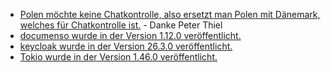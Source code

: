 * [Polen möchte keine Chatkontrolle, also ersetzt man Polen mit Dänemark, welches für Chatkontrolle ist.](https://netzpolitik.org/2025/interne-dokumente-polen-scheitert-an-einigung-zur-chatkontrolle/) - Danke Peter Thiel
* [documenso wurde in der Version 1.12.0 veröffentlicht.](https://github.com/documenso/documenso/releases/tag/v1.12.0)
* [keycloak wurde in der Version 26.3.0 veröffentlicht.](https://github.com/keycloak/keycloak/releases/tag/26.3.0)
* [Tokio wurde in der Version 1.46.0 veröffentlicht.](https://github.com/tokio-rs/tokio/releases/tag/tokio-1.46.0)
